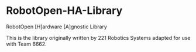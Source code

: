 # RobotOpen-HA-Library
RobotOpen [H]ardware [A]gnostic Library

This is the library originally written by 221 Robotics Systems adapted for use with Team 6662.
